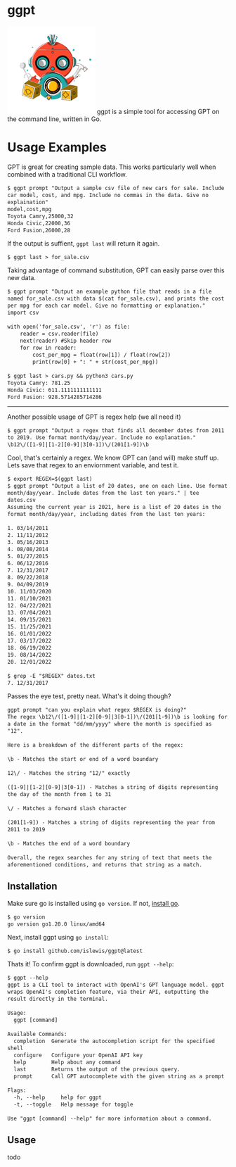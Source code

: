 #  ggpt
<img src="https://github.com/islewis/ggpt/raw/main/logo/logo1.png" width="200">
ggpt is a simple tool for accessing GPT on the command line, written in Go.

# Usage Examples

GPT is great for creating sample data. This works particularly well when combined with a traditional CLI workflow.  
```
$ ggpt prompt "Output a sample csv file of new cars for sale. Include car model, cost, and mpg. Include no commas in the data. Give no explaination"
model,cost,mpg
Toyota Camry,25000,32
Honda Civic,22000,36
Ford Fusion,26000,28
```
If the output is suffient, `ggpt last` will return it again.
```
$ ggpt last > for_sale.csv
```
Taking advantage of command substitution, GPT can easily parse over this new data.
```
$ ggpt prompt "Output an example python file that reads in a file named for_sale.csv with data $(cat for_sale.csv), and prints the cost per mpg for each car model. Give no formatting or explanation."
import csv

with open('for_sale.csv', 'r') as file:
    reader = csv.reader(file)
    next(reader) #Skip header row
    for row in reader:
        cost_per_mpg = float(row[1]) / float(row[2])
        print(row[0] + ": " + str(cost_per_mpg))

$ ggpt last > cars.py && python3 cars.py
Toyota Camry: 781.25
Honda Civic: 611.1111111111111
Ford Fusion: 928.5714285714286
``` 
-------

Another possible usage of GPT is regex help (we all need it)
```
$ ggpt prompt "Output a regex that finds all december dates from 2011 to 2019. Use format month/day/year. Include no explanation."
\b12\/([1-9]|[1-2][0-9]|3[0-1])\/(201[1-9])\b
```
Cool, that's certainly a regex. We know GPT can (and will) make stuff up. Lets save that regex to an enviornment variable, and test it.
```
$ export REGEX=$(ggpt last)
$ ggpt prompt "Output a list of 20 dates, one on each line. Use format month/day/year. Include dates from the last ten years." | tee dates.csv
Assuming the current year is 2021, here is a list of 20 dates in the format month/day/year, including dates from the last ten years:

1. 03/14/2011
2. 11/11/2012
3. 05/16/2013
4. 08/08/2014
5. 01/27/2015
6. 06/12/2016
7. 12/31/2017
8. 09/22/2018                                                                                         
9. 04/09/2019
10. 11/03/2020
11. 01/10/2021
12. 04/22/2021
13. 07/04/2021
14. 09/15/2021
15. 11/25/2021
16. 01/01/2022
17. 03/17/2022
18. 06/19/2022
19. 08/14/2022
20. 12/01/2022

$ grep -E "$REGEX" dates.txt
7. 12/31/2017
```
Passes the eye test, pretty neat. What's it doing though?
```
ggpt prompt "can you explain what regex $REGEX is doing?"
The regex \b12\/([1-9]|[1-2][0-9]|3[0-1])\/(201[1-9])\b is looking for a date in the format "dd/mm/yyyy" where the month is specified as "12".

Here is a breakdown of the different parts of the regex:

\b - Matches the start or end of a word boundary

12\/ - Matches the string "12/" exactly

([1-9]|[1-2][0-9]|3[0-1]) - Matches a string of digits representing the day of the month from 1 to 31

\/ - Matches a forward slash character

(201[1-9]) - Matches a string of digits representing the year from 2011 to 2019

\b - Matches the end of a word boundary

Overall, the regex searches for any string of text that meets the aforementioned conditions, and returns that string as a match.
```


## Installation

Make sure go is installed using `go version`. If not, [install go](https://go.dev/doc/install).
```
$ go version      
go version go1.20.0 linux/amd64
```
Next, install ggpt using `go install`:
```
$ go install github.com/islewis/ggpt@latest
```
Thats it! To confirm ggpt is downloaded, run `ggpt --help`:
```
$ ggpt --help
ggpt is a CLI tool to interact with OpenAI's GPT language model. ggpt wraps OpenAI's completion feature, via their API, outputting the result directly in the terminal.

Usage:
  ggpt [command]

Available Commands:
  completion  Generate the autocompletion script for the specified shell
  configure   Configure your OpenAI API key
  help        Help about any command
  last        Returns the output of the previous query.
  prompt      Call GPT autocomplete with the given string as a prompt

Flags:
  -h, --help     help for ggpt
  -t, --toggle   Help message for toggle

Use "ggpt [command] --help" for more information about a command.
```
## Usage
todo
